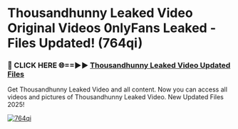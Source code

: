 # Thousandhunny Leaked Video Original Videos 0nlyFans Leaked - Files Updated! (764qi)

<h3>🔴 CLICK HERE 🌐==►► <a href="https://tinyurl.com/4seja8ks" rel="nofollow">Thousandhunny Leaked Video Updated Files</a></h3>

Get Thousandhunny Leaked Video and all content. Now you can access all videos and pictures of Thousandhunny Leaked Video. New Updated Files 2025!

[![764qi](https://i.imgur.com/EWjZXRe.gif)](https://tinyurl.com/4seja8ks)
